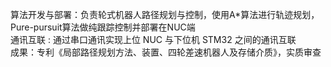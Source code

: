 算法开发与部署：负责轮式机器人路径规划与控制，使用A*算法进行轨迹规划，Pure-pursuit算法做纯跟踪控制并部署在NUC端  
通讯互联 : 通过串口通讯实现上位 NUC 与下位机 STM32 之间的通讯互联   
成果：专利《局部路径规划方法、装置、四轮差速机器人及存储介质》，实质审查

